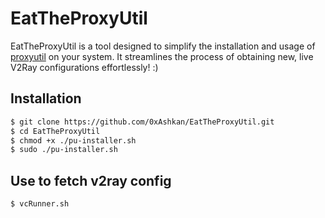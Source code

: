 # EatTheProxyUtil

EatTheProxyUtil is a tool designed to simplify the installation and usage of [proxyutil](https://github.com/mheidari98/proxyutil) on your system. It streamlines the process of obtaining new, live V2Ray configurations effortlessly! :)

## Installation

```bash
$ git clone https://github.com/0xAshkan/EatTheProxyUtil.git
$ cd EatTheProxyUtil
$ chmod +x ./pu-installer.sh
$ sudo ./pu-installer.sh
```

## Use to fetch v2ray config

```bash
$ vcRunner.sh
```
